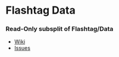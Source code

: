 # Flashtag Data

### Read-Only subsplit of Flashtag/Data

- [Wiki](https://github.com/flashtag/development/wiki)
- [Issues](https://github.com/flashtag/development/issues)
